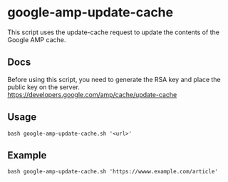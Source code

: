 # google-amp-update-cache
This script uses the update-cache request to update the contents of the Google AMP cache. 

## Docs
Before using this script, you need to generate the RSA key and place the public key on the server.
https://developers.google.com/amp/cache/update-cache

## Usage
```Shell
bash google-amp-update-cache.sh '<url>'
```

## Example
```Shell
bash google-amp-update-cache.sh 'https://wwww.example.com/article'
```

